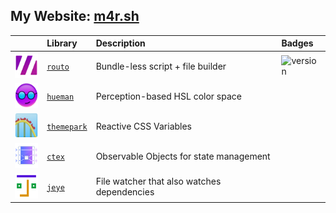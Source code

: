 ## My Website: [m4r.sh](https://m4r.sh)

||	Library 	| Description 	| Badges  |
|:--- |:---	|:---	|:--- |
| <img src="https://github.com/marshallcb/routo/raw/master/routo.png" width="40" height="40">   | [`routo`](https://github.com/marshallcb/routo) 	| Bundle-less script + file builder 	| <img src="https://badgen.now.sh/npm/v/routo" alt="version" /> |
| <img src="https://github.com/marshallcb/hueman/raw/master/hueman.png" width="40" height="40">   | [`hueman`](https://github.com/marshallcb/hueman) 	| Perception-based HSL color space	|
| <img src="https://github.com/marshallcb/themepark/raw/master/themepark.png" width="40" height="40">   | [`themepark`](https://github.com/marshallcb/themepark) 	| Reactive CSS Variables	|
| <img src="https://github.com/marshallcb/ctex/raw/main/ctex.png" width="40" height="40">   | [`ctex`](https://github.com/marshallcb/ctex) 	| Observable Objects for state management	|
| <img src="https://github.com/marshallcb/jeye/raw/main/jeye.png" width="40" height="40">   | [`jeye`](https://github.com/marshallcb/jeye) 	| File watcher that also watches dependencies 	|